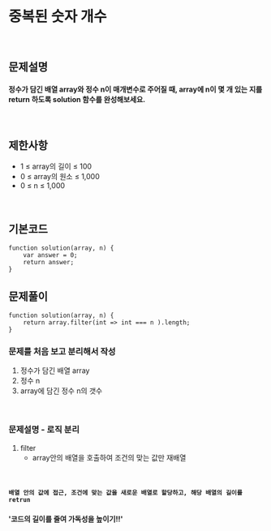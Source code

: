 # 중복된 숫자 개수
<br>

## 문제설명
#### 정수가 담긴 배열 array와 정수 n이 매개변수로 주어질 때, array에 n이 몇 개 있는 지를 return 하도록 solution 함수를 완성해보세요.

<br>

## 제한사항
* 1 ≤ array의 길이 ≤ 100
* 0 ≤ array의 원소 ≤ 1,000
* 0 ≤ n ≤ 1,000


<br>

## 기본코드
```
function solution(array, n) {
    var answer = 0;
    return answer;
}
```


## 문제풀이
```
function solution(array, n) {
    return array.filter(int => int === n ).length;
}
```
### 문제를 처음 보고 분리해서 작성
1. 정수가 담긴 배열 array
2. 정수 n
3. array에 담긴 정수 n의 갯수

<br>

### 문제설명 - 로직 분리
1. filter
   - array안의 배열을 호출하여 조건의 맞는 값만 재배열


<br>

#### `배열 안의 값에 접근, 조건에 맞는 값을 새로운 배열로 할당하고, 해당 배열의 길이를 retrun`
#### '코드의 길이를 줄여 가독성을 높이기!!'